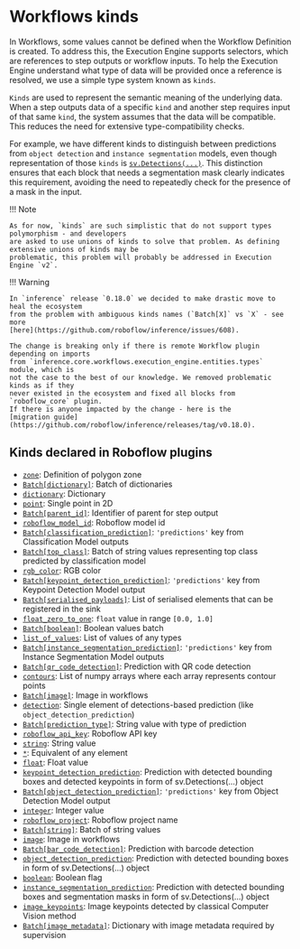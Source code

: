 # Workflows kinds

In Workflows, some values cannot be defined when the Workflow Definition is created. To address this, the Execution 
Engine supports selectors, which are references to step outputs or workflow inputs. To help the Execution Engine 
understand what type of data will be provided once a reference is resolved, we use a simple type system known as 
`kinds`.

`Kinds` are used to represent the semantic meaning of the underlying data. When a step outputs data of a specific 
`kind` and another step requires input of that same `kind`, the system assumes that the data will be compatible. 
This reduces the need for extensive type-compatibility checks.

For example, we have different kinds to distinguish between predictions from `object detection` and 
`instance segmentation` models, even though representation of those `kinds` is
[`sv.Detections(...)`](https://supervision.roboflow.com/latest/detection/core/). This distinction ensures that each 
block that needs a segmentation mask clearly indicates this requirement, avoiding the need to repeatedly check 
for the presence of a mask in the input.

!!! Note

    As for now, `kinds` are such simplistic that do not support types polymorphism - and developers
    are asked to use unions of kinds to solve that problem. As defining extensive unions of kinds may be 
    problematic, this problem will probably be addressed in Execution Engine `v2`.

!!! Warning

    In `inference` release `0.18.0` we decided to make drastic move to heal the ecosystem 
    from the problem with ambiguous kinds names (`Batch[X]` vs `X` - see more 
    [here](https://github.com/roboflow/inference/issues/608). 

    The change is breaking only if there is remote Workflow plugin depending on imports
    from `inference.core.workflows.execution_engine.entities.types` module, which is
    not the case to the best of our knowledge. We removed problematic kinds as if they
    never existed in the ecosystem and fixed all blocks from `roboflow_core` plugin.
    If there is anyone impacted by the change - here is the 
    [migration guide](https://github.com/roboflow/inference/releases/tag/v0.18.0).
 

## Kinds declared in Roboflow plugins
<!--- AUTOGENERATED_KINDS_LIST -->
* [`zone`](/workflows/kinds/zone): Definition of polygon zone
* [`Batch[dictionary]`](/workflows/kinds/batch_dictionary): Batch of dictionaries
* [`dictionary`](/workflows/kinds/dictionary): Dictionary
* [`point`](/workflows/kinds/point): Single point in 2D
* [`Batch[parent_id]`](/workflows/kinds/batch_parent_id): Identifier of parent for step output
* [`roboflow_model_id`](/workflows/kinds/roboflow_model_id): Roboflow model id
* [`Batch[classification_prediction]`](/workflows/kinds/batch_classification_prediction): `'predictions'` key from Classification Model outputs
* [`Batch[top_class]`](/workflows/kinds/batch_top_class): Batch of string values representing top class predicted by classification model
* [`rgb_color`](/workflows/kinds/rgb_color): RGB color
* [`Batch[keypoint_detection_prediction]`](/workflows/kinds/batch_keypoint_detection_prediction): `'predictions'` key from Keypoint Detection Model output
* [`Batch[serialised_payloads]`](/workflows/kinds/batch_serialised_payloads): List of serialised elements that can be registered in the sink
* [`float_zero_to_one`](/workflows/kinds/float_zero_to_one): `float` value in range `[0.0, 1.0]`
* [`Batch[boolean]`](/workflows/kinds/batch_boolean): Boolean values batch
* [`list_of_values`](/workflows/kinds/list_of_values): List of values of any types
* [`Batch[instance_segmentation_prediction]`](/workflows/kinds/batch_instance_segmentation_prediction): `'predictions'` key from Instance Segmentation Model outputs
* [`Batch[qr_code_detection]`](/workflows/kinds/batch_qr_code_detection): Prediction with QR code detection
* [`contours`](/workflows/kinds/contours): List of numpy arrays where each array represents contour points
* [`Batch[image]`](/workflows/kinds/batch_image): Image in workflows
* [`detection`](/workflows/kinds/detection): Single element of detections-based prediction (like `object_detection_prediction`)
* [`Batch[prediction_type]`](/workflows/kinds/batch_prediction_type): String value with type of prediction
* [`roboflow_api_key`](/workflows/kinds/roboflow_api_key): Roboflow API key
* [`string`](/workflows/kinds/string): String value
* [`*`](/workflows/kinds/*): Equivalent of any element
* [`float`](/workflows/kinds/float): Float value
* [`keypoint_detection_prediction`](/workflows/kinds/keypoint_detection_prediction): Prediction with detected bounding boxes and detected keypoints in form of sv.Detections(...) object
* [`Batch[object_detection_prediction]`](/workflows/kinds/batch_object_detection_prediction): `'predictions'` key from Object Detection Model output
* [`integer`](/workflows/kinds/integer): Integer value
* [`roboflow_project`](/workflows/kinds/roboflow_project): Roboflow project name
* [`Batch[string]`](/workflows/kinds/batch_string): Batch of string values
* [`image`](/workflows/kinds/image): Image in workflows
* [`Batch[bar_code_detection]`](/workflows/kinds/batch_bar_code_detection): Prediction with barcode detection
* [`object_detection_prediction`](/workflows/kinds/object_detection_prediction): Prediction with detected bounding boxes in form of sv.Detections(...) object
* [`boolean`](/workflows/kinds/boolean): Boolean flag
* [`instance_segmentation_prediction`](/workflows/kinds/instance_segmentation_prediction): Prediction with detected bounding boxes and segmentation masks in form of sv.Detections(...) object
* [`image_keypoints`](/workflows/kinds/image_keypoints): Image keypoints detected by classical Computer Vision method
* [`Batch[image_metadata]`](/workflows/kinds/batch_image_metadata): Dictionary with image metadata required by supervision
<!--- AUTOGENERATED_KINDS_LIST -->
